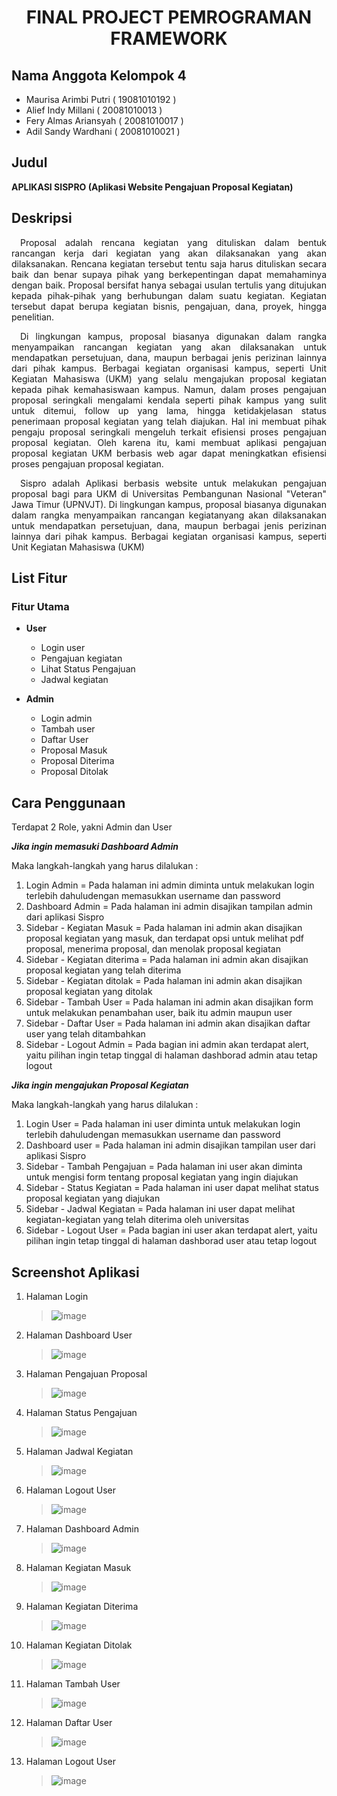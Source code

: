 # <p align="center">FINAL PROJECT PEMROGRAMAN FRAMEWORK</p>

## Nama Anggota Kelompok 4

- Maurisa Arimbi Putri ( 19081010192 )
- Alief Indy Millani ( 20081010013 )
- Fery Almas Ariansyah ( 20081010017 )
- Adil Sandy Wardhani ( 20081010021 )

## Judul

**APLIKASI SISPRO (Aplikasi Website Pengajuan Proposal Kegiatan)**

## Deskripsi

<p align="justify"> &emsp;Proposal adalah rencana kegiatan yang dituliskan dalam bentuk rancangan kerja dari kegiatan yang akan dilaksanakan yang akan dilaksanakan. Rencana kegiatan tersebut tentu saja harus dituliskan secara baik dan benar supaya pihak yang berkepentingan dapat memahaminya dengan baik. Proposal bersifat hanya sebagai usulan tertulis yang ditujukan kepada pihak-pihak yang berhubungan dalam suatu kegiatan. Kegiatan tersebut dapat berupa kegiatan bisnis, pengajuan, dana, proyek, hingga penelitian.
</p>
<p align="justify"> &emsp;Di lingkungan kampus, proposal biasanya digunakan dalam rangka menyampaikan rancangan kegiatan yang akan dilaksanakan untuk mendapatkan persetujuan, dana, maupun berbagai jenis perizinan lainnya dari pihak kampus. Berbagai kegiatan organisasi kampus, seperti Unit Kegiatan Mahasiswa (UKM) yang selalu mengajukan proposal kegiatan kepada pihak kemahasiswaan kampus. Namun, dalam proses pengajuan proposal seringkali mengalami kendala seperti pihak kampus yang sulit untuk ditemui, follow up yang lama, hingga ketidakjelasan status penerimaan proposal kegiatan yang telah diajukan. Hal ini membuat pihak pengaju proposal seringkali mengeluh terkait efisiensi proses pengajuan proposal kegiatan. Oleh karena itu, kami membuat aplikasi pengajuan proposal kegiatan UKM berbasis web agar dapat meningkatkan efisiensi proses pengajuan proposal kegiatan.
</p>
<p align="justify"> &emsp;Sispro adalah Aplikasi berbasis website untuk melakukan pengajuan proposal bagi para UKM di Universitas Pembangunan Nasional "Veteran" Jawa Timur (UPNVJT). Di lingkungan kampus, proposal biasanya digunakan dalam rangka menyampaikan rancangan kegiatanyang akan dilaksanakan untuk mendapatkan persetujuan, dana, maupun berbagai jenis perizinan lainnya dari pihak kampus. Berbagai kegiatan organisasi kampus, seperti Unit Kegiatan Mahasiswa (UKM)
</p>

## List Fitur

### Fitur Utama

- **User**

  - Login user
  - Pengajuan kegiatan
  - Lihat Status Pengajuan
  - Jadwal kegiatan

- **Admin**
  - Login admin
  - Tambah user
  - Daftar User
  - Proposal Masuk
  - Proposal Diterima
  - Proposal Ditolak

## Cara Penggunaan

<p align="justify">Terdapat 2 Role, yakni Admin dan User

**_Jika ingin memasuki Dashboard Admin_**

Maka langkah-langkah yang harus dilalukan :

1. Login Admin = Pada halaman ini admin diminta untuk melakukan login terlebih dahuludengan memasukkan username dan password
2. Dashboard Admin = Pada halaman ini admin disajikan tampilan admin dari aplikasi Sispro
3. Sidebar - Kegiatan Masuk = Pada halaman ini admin akan disajikan proposal kegiatan yang masuk, dan terdapat opsi untuk melihat pdf proposal, menerima proposal, dan menolak proposal kegiatan
4. Sidebar - Kegiatan diterima = Pada halaman ini admin akan disajikan proposal kegiatan yang telah diterima
5. Sidebar - Kegiatan ditolak = Pada halaman ini admin akan disajikan proposal kegiatan yang ditolak
6. Sidebar - Tambah User = Pada halaman ini admin akan disajikan form untuk melakukan penambahan user, baik itu admin maupun user
7. Sidebar - Daftar User = Pada halaman ini admin akan disajikan daftar user yang telah ditambahkan
8. Sidebar - Logout Admin = Pada bagian ini admin akan terdapat alert, yaitu pilihan ingin tetap tinggal di halaman dashborad admin atau tetap logout

**_Jika ingin mengajukan Proposal Kegiatan_**

Maka langkah-langkah yang harus dilalukan :

1. Login User = Pada halaman ini user diminta untuk melakukan login terlebih dahuludengan memasukkan username dan password
2. Dashboard user = Pada halaman ini admin disajikan tampilan user dari aplikasi Sispro
3. Sidebar - Tambah Pengajuan = Pada halaman ini user akan diminta untuk mengisi form tentang proposal kegiatan yang ingin diajukan
4. Sidebar - Status Kegiatan = Pada halaman ini user dapat melihat status proposal kegiatan yang diajukan
5. Sidebar - Jadwal Kegiatan = Pada halaman ini user dapat melihat kegiatan-kegiatan yang telah diterima oleh universitas
6. Sidebar - Logout User = Pada bagian ini user akan terdapat alert, yaitu pilihan ingin tetap tinggal di halaman dashborad user atau tetap logout
</p>

## Screenshot Aplikasi

1. Halaman Login

   > ![image](https://user-images.githubusercontent.com/91102303/209679873-cdf98473-d7ba-4f1f-bd63-855526ac352e.png)

2. Halaman Dashboard User

   > ![image](https://user-images.githubusercontent.com/91102303/209679749-61a97518-0cb3-4ffa-a907-d2278a53e4d9.png)

3. Halaman Pengajuan Proposal

   > ![image](https://user-images.githubusercontent.com/91102303/209679577-5004aac1-02cf-45bf-8a68-617ecb5a1b49.png)

4. Halaman Status Pengajuan

   > ![image](https://user-images.githubusercontent.com/91102303/209679699-cf86acba-78ff-44f8-9e71-3d474c1cf976.png)

5. Halaman Jadwal Kegiatan

   > ![image](https://user-images.githubusercontent.com/91102303/209679522-fae68872-2e47-4e7f-884d-36118c70af8f.png)

6. Halaman Logout User

   > ![image](https://user-images.githubusercontent.com/91102303/209679480-ecb761fa-4b00-4485-9e3d-7f24b17fb599.png)

7. Halaman Dashboard Admin

   > ![image](https://user-images.githubusercontent.com/91102303/209679458-63f78e73-1ed5-470c-8ef7-75c886a88bac.png)

8. Halaman Kegiatan Masuk

   > ![image](https://user-images.githubusercontent.com/91102303/209679418-ac0f071b-e86c-4096-94bc-17332a27978e.png)

9. Halaman Kegiatan Diterima

   > ![image](https://user-images.githubusercontent.com/91102303/209679391-6b7b639d-0024-4835-b0c8-38da284bf50c.png)

10. Halaman Kegiatan Ditolak

    > ![image](https://user-images.githubusercontent.com/91102303/209679344-282e912e-e529-4348-9e7f-d2fb186a46d0.png)

11. Halaman Tambah User

    > ![image](https://user-images.githubusercontent.com/91102303/209679321-e453f5c9-3c86-4ba0-8b8c-53ca38da38d3.png)

12. Halaman Daftar User

    > ![image](https://user-images.githubusercontent.com/91102303/209679241-7b737c42-21bd-4014-8d1f-d79c849519c8.png)

13. Halaman Logout User
    > ![image](https://user-images.githubusercontent.com/91102303/209679480-ecb761fa-4b00-4485-9e3d-7f24b17fb599.png)
